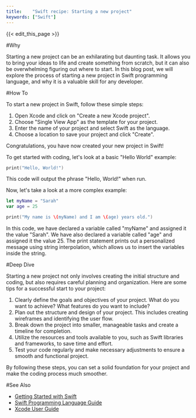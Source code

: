```yaml
---
title:    "Swift recipe: Starting a new project"
keywords: ["Swift"]
---
```


{{< edit_this_page >}}

#Why

Starting a new project can be an exhilarating but daunting task. It allows you to bring your ideas to life and create something from scratch, but it can also be overwhelming figuring out where to start. In this blog post, we will explore the process of starting a new project in Swift programming language, and why it is a valuable skill for any developer.

#How To

To start a new project in Swift, follow these simple steps:

1. Open Xcode and click on "Create a new Xcode project".
2. Choose "Single View App" as the template for your project.
3. Enter the name of your project and select Swift as the language.
4. Choose a location to save your project and click "Create".

Congratulations, you have now created your new project in Swift! 

To get started with coding, let's look at a basic "Hello World" example:

```Swift
print("Hello, World!")
```

This code will output the phrase "Hello, World!" when run. 

Now, let's take a look at a more complex example:

```Swift
let myName = "Sarah"
var age = 25

print("My name is \(myName) and I am \(age) years old.")
```

In this code, we have declared a variable called "myName" and assigned it the value "Sarah". We have also declared a variable called "age" and assigned it the value 25. The print statement prints out a personalized message using string interpolation, which allows us to insert the variables inside the string.

#Deep Dive

Starting a new project not only involves creating the initial structure and coding, but also requires careful planning and organization. Here are some tips for a successful start to your project:

1. Clearly define the goals and objectives of your project. What do you want to achieve? What features do you want to include?
2. Plan out the structure and design of your project. This includes creating wireframes and identifying the user flow.
3. Break down the project into smaller, manageable tasks and create a timeline for completion.
4. Utilize the resources and tools available to you, such as Swift libraries and frameworks, to save time and effort.
5. Test your code regularly and make necessary adjustments to ensure a smooth and functional project.

By following these steps, you can set a solid foundation for your project and make the coding process much smoother.

#See Also

- [Getting Started with Swift](https://developer.apple.com/swift/)
- [Swift Programming Language Guide](https://docs.swift.org/swift-book/)
- [Xcode User Guide](https://developer.apple.com/library/archive/documentation/ToolsLanguages/Conceptual/Xcode_Overview/Introduction/Introduction.html)